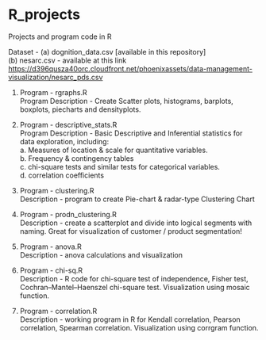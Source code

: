 # R_projects
Projects and program code in R

Dataset - (a) dognition_data.csv [available in this repository] <br />
(b) nesarc.csv - available at this link https://d396qusza40orc.cloudfront.net/phoenixassets/data-management-visualization/nesarc_pds.csv


1. Program - rgraphs.R <br />
Program Description - Create Scatter plots, histograms, barplots, boxplots, piecharts and densityplots.

2. Program - descriptive_stats.R <br />
Program Description - Basic Descriptive and Inferential statistics for data exploration, including:<br />
 a. Measures of location & scale for quantitative variables.<br />
 b. Frequency & contingency tables <br />
 c. chi-square tests and similar tests for categorical variables. <br />
 d. correlation coefficients <br />
       
3. Program - clustering.R <br />
Description - program to create Pie-chart & radar-type Clustering Chart

4. Program - prodn_clustering.R <br />
Description - create a scatterplot and divide into logical segments with naming. Great for visualization of customer / product segmentation!

5. Program - anova.R <br />
Description - anova calculations and visualization

6. Program - chi-sq.R <br />
Description - R code for chi-square test of independence, Fisher test, Cochran–Mantel–Haenszel chi-square test. Visualization using mosaic function.

7. Program - correlation.R <br />
Description - working program in R for Kendall correlation, Pearson correlation, Spearman correlation. Visualization using corrgram function.
